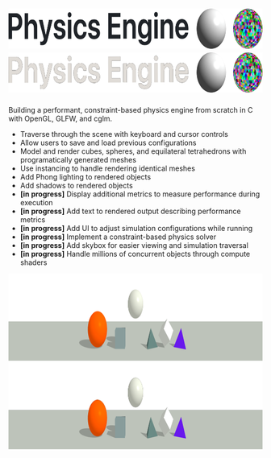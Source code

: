 <h1 align="center">
  <img src="https://github.com/Polaris1000M/physics-engine/blob/main/assets/text-banner.png#gh-light-mode-only" alt="Logo" height="80">
  <img src="https://github.com/Polaris1000M/physics-engine/blob/main/assets/text-banner-inverted.png#gh-dark-mode-only" alt="Logo" height="80">
</h1>

Building a performant, constraint-based physics engine from scratch in C with OpenGL, GLFW, and cglm.
- Traverse through the scene with keyboard and cursor controls
- Allow users to save and load previous configurations
- Model and render cubes, spheres, and equilateral tetrahedrons with programatically generated meshes
- Use instancing to handle rendering identical meshes
- Add Phong lighting to rendered objects
- Add shadows to rendered objects
- **[in progress]** Display additional metrics to measure performance during execution
- **[in progress]** Add text to rendered output describing performance metrics
- **[in progress]** Add UI to adjust simulation configurations while running
- **[in progress]** Implement a constraint-based physics solver
- **[in progress]** Add skybox for easier viewing and simulation traversal
- **[in progress]** Handle millions of concurrent objects through compute shaders

<div align="center">
  <img src="https://github.com/Polaris1000M/physics-engine/blob/main/assets/banner.png#gh-light-mode-only" alt="Logo" height="173">
  <img src="https://github.com/Polaris1000M/physics-engine/blob/main/assets/banner-inverted.png#gh-dark-mode-only" alt="Logo" height="173">
</div>
